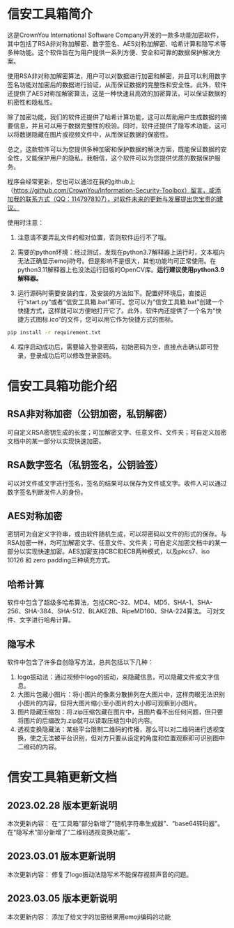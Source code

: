 # 信安工具箱简介

这是CrownYou International Software Company开发的一款多功能加密软件，其中包括了RSA非对称加解密、数字签名、AES对称加解密、哈希计算和隐写术等多种功能。这个软件旨在为用户提供一系列方便、安全和可靠的数据保护解决方案。

使用RSA非对称加解密算法，用户可以对数据进行加密和解密，并且可以利用数字签名功能对加密后的数据进行验证，从而保证数据的完整性和安全性。此外，软件还提供了AES对称加解密算法，这是一种快速且高效的加密算法，可以保证数据的机密性和隐私性。

除了加密功能，我们的软件还提供了哈希计算功能，这可以帮助用户生成数据的摘要信息，并且可以用于数据完整性的校验。同时，软件还提供了隐写术功能，这可以将数据隐藏在图片或视频文件中，从而保证数据的保密性。

总之，这款软件可以为您提供多种加密和保护数据的解决方案，既能保证数据的安全性，又能保护用户的隐私。我相信，这个软件可以为您提供优质的数据保护服务。

程序会经常更新，您也可以通过在我的github上（https://github.com/CrownYou/Information-Security-Toolbox）留言，或添加我的联系方式（QQ：1147978107），对软件未来的更新与发展提出您宝贵的建议。

使用时注意：

1. 注意请不要弄乱文件的相对位置，否则软件运行不了哦。

2. 需要的python环境：经过测试，发现在python3.7解释器上运行时，文本框内无法正确显示emoji符号。但是影响不是很大，其他功能均可正常使用。在python3.11解释器上也没法运行旧版的OpenCV库。**运行建议使用python3.9解释器。**

3. 运行源码时需要安装的库，及安装的方法如下。配置好环境后，直接运行“start.py”或者“信安工具箱.bat”即可。您可以为“信安工具箱.bat”创建一个快捷方式，这样就可以方便地打开它了。此外，软件内还提供了一个名为“快捷方式图标.ico”的文件，您可以用它作为快捷方式的图标。

```cmd
pip install -r requirement.txt
```

4. 程序启动成功后，需要输入登录密码，初始密码为空，直接点击确认即可登录，登录成功后可以修改登录密码。

# 信安工具箱功能介绍

## RSA非对称加密（公钥加密，私钥解密）

可自定义RSA密钥生成的长度；可加解密文字、任意文件、文件夹；可自定义加密文档中的某一部分以实现快速加密。

## RSA数字签名（私钥签名，公钥验签）
可以对文件或文字进行签名，签名的结果可以保存为文件或文字。收件人可以通过数字签名判断发件人的身份。

## AES对称加密
密钥可为自定义字符串，或由软件随机生成，可以将密码以文件的形式的保存。与RSA加密一样，均可加解密文字、任意文件、文件夹；可自定义加密文档中的某一部分以实现快速加密。AES加密支持CBC和ECB两种模式，以及pkcs7、iso 10126 和 zero padding三种填充方式。

## 哈希计算
软件中包含了超级多哈希算法，包括CRC-32、MD4、MD5、SHA-1、SHA-256、SHA-384、SHA-512、BLAKE2B、RipeMD160、SHA-224算法。
可对文件、文字进行哈希计算。

## 隐写术
软件中包含了许多自创隐写方法，总共包括以下几种：
1. logo振动法：通过视频中logo的振动，来隐藏信息，可以隐藏文件或文字信息。
2. 大图片包藏小图片：将小图片的像素分散排列在大图片中，这样肉眼无法识别小图片的内容，但将大图片缩小至小图片的大小即可观察到小图片。
3. 图片隐藏压缩包：将.zip压缩包藏在图片中，且图片看不出任何问题，但只要将图片的后缀改为.zip就可以读取压缩包中的内容。
4. 透视变换隐藏法：某些平台限制二维码的传播，那么可以对二维码进行透视变换，使之无法被平台识别，但对方只要从设定的角度和位置观察即可识别图中二维码的内容。

# 信安工具箱更新文档

## 2023.02.28 版本更新说明
本次更新内容：
在“工具箱”部分新增了“随机字符串生成器”、“base64转码器”。在“隐写术”部分新增了“二维码透视变换功能”。

## 2023.03.01 版本更新说明
本次更新内容：
修复了logo振动法隐写术不能保存视频声音的问题。

## 2023.03.05 版本更新说明

本次更新内容：
添加了给文字的加密结果用emoji编码的功能